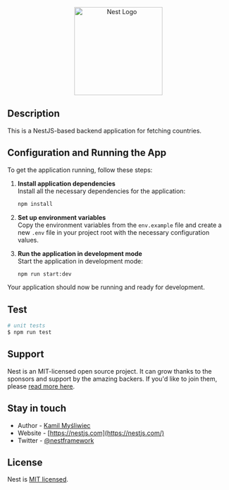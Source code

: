 <p align="center">
  <a href="http://nestjs.com/" target="blank"><img src="https://nestjs.com/img/logo-small.svg" width="200" alt="Nest Logo" /></a>
</p>

## Description

This is a NestJS-based backend application for fetching countries.

## Configuration and Running the App

To get the application running, follow these steps:

1. **Install application dependencies**  
   Install all the necessary dependencies for the application:

   ```bash
   npm install
   ```

2. **Set up environment variables**  
   Copy the environment variables from the `env.example` file and create a new `.env` file in your project root with the necessary configuration values.

3. **Run the application in development mode**  
   Start the application in development mode:
   ```bash
   npm run start:dev
   ```

Your application should now be running and ready for development.

## Test

```bash
# unit tests
$ npm run test
```

## Support

Nest is an MIT-licensed open source project. It can grow thanks to the sponsors and support by the amazing backers. If you'd like to join them, please [read more here](https://docs.nestjs.com/support).

## Stay in touch

- Author - [Kamil Myśliwiec](https://kamilmysliwiec.com)
- Website - [https://nestjs.com](https://nestjs.com/)
- Twitter - [@nestframework](https://twitter.com/nestframework)

## License

Nest is [MIT licensed](LICENSE).
